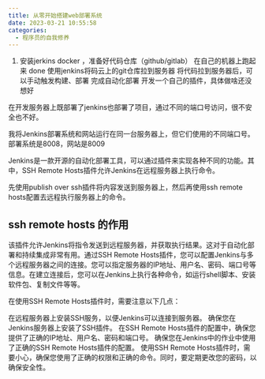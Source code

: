 ```yaml
---
title: 从零开始搭建web部署系统
date: 2023-03-21 10:55:58
categories:
  - 程序员的自我修养
---
```

1. 安装jerkins docker ，准备好代码仓库（github/gitlab）
在自己的机器上跑起来 done
使用jenkins将码云上的git仓库拉到服务器
将代码拉到服务器后，可以手动触发构建、部署
完成自动化部署
开发一个自己的插件，具体做啥还没想好

在开发服务器上既部署了jenkins也部署了项目，通过不同的端口号访问，很不安全也不好。


我将Jenkins部署系统和网站运行在同一台服务器上，但它们使用的不同端口号。部署系统是8008，网站是8009

Jenkins是一款开源的自动化部署工具，可以通过插件来实现各种不同的功能。其中，SSH Remote Hosts插件允许Jenkins在远程服务器上执行命令。


先使用publish over ssh插件将内容发送到服务器上，然后再使用ssh remote hosts配置去远程执行服务器上的命令。
## ssh remote hosts 的作用
该插件允许Jenkins将指令发送到远程服务器，并获取执行结果。这对于自动化部署和持续集成非常有用。通过SSH Remote Hosts插件，您可以配置Jenkins与多个远程服务器之间的连接。您可以指定服务器的IP地址、用户名、密码、端口号等信息。在建立连接后，您可以在Jenkins上执行各种命令，如运行shell脚本、安装软件包、复制文件等等。

在使用SSH Remote Hosts插件时，需要注意以下几点：

在远程服务器上安装SSH服务，以便Jenkins可以连接到服务器。
确保您在Jenkins服务器上安装了SSH插件。
在SSH Remote Hosts插件的配置中，确保您提供了正确的IP地址、用户名、密码和端口号。
确保您在Jenkins中的作业中使用了正确的SSH Remote Hosts插件的配置。
使用SSH Remote Hosts插件时，需要小心，确保您使用了正确的权限和正确的命令。同时，要定期更改您的密码，以确保安全性。